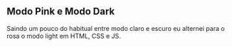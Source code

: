 ## Modo Pink e Modo Dark
Saindo um pouco do habitual entre modo claro e escuro eu alternei para o rosa o modo light em HTML, CSS e JS.
